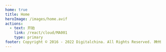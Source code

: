 ```yaml
---
home: true
title: Home
heroImage: /images/home.avif
actions:
  - text: 开始
    link: /react/cloud/MA001
    type: primary
footer: Copyright © 2016 - 2022 Digitalchina. All Rights Reserved. 神州数码集团股份有限公司 版权所有。
---
```

